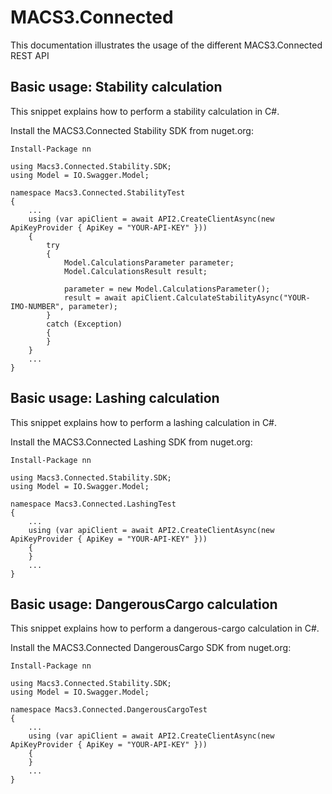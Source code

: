 # MACS3.Connected
This documentation illustrates the usage of the different MACS3.Connected REST API

## Basic usage: Stability calculation
This snippet explains how to perform a stability calculation in C#.

Install the MACS3.Connected Stability SDK from nuget.org:
```
Install-Package nn
```

```
using Macs3.Connected.Stability.SDK;
using Model = IO.Swagger.Model;

namespace Macs3.Connected.StabilityTest
{
    ...
    using (var apiClient = await API2.CreateClientAsync(new ApiKeyProvider { ApiKey = "YOUR-API-KEY" }))
    {
        try
        {
            Model.CalculationsParameter parameter;
            Model.CalculationsResult result;

            parameter = new Model.CalculationsParameter();
            result = await apiClient.CalculateStabilityAsync("YOUR-IMO-NUMBER", parameter);
        }
        catch (Exception)
        {
        }
    }
    ...
}
```

## Basic usage: Lashing calculation
This snippet explains how to perform a lashing calculation in C#.

Install the MACS3.Connected Lashing SDK from nuget.org:
```
Install-Package nn
```

```
using Macs3.Connected.Stability.SDK;
using Model = IO.Swagger.Model;

namespace Macs3.Connected.LashingTest
{
    ...
    using (var apiClient = await API2.CreateClientAsync(new ApiKeyProvider { ApiKey = "YOUR-API-KEY" }))
    {
    }
    ...
}
```

## Basic usage: DangerousCargo calculation
This snippet explains how to perform a dangerous-cargo calculation in C#.

Install the MACS3.Connected DangerousCargo SDK from nuget.org:
```
Install-Package nn
```

```
using Macs3.Connected.Stability.SDK;
using Model = IO.Swagger.Model;

namespace Macs3.Connected.DangerousCargoTest
{
    ...
    using (var apiClient = await API2.CreateClientAsync(new ApiKeyProvider { ApiKey = "YOUR-API-KEY" }))
    {
    }
    ...
}
```
